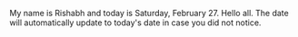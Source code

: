 My name is Rishabh and today is Saturday, February 27. Hello all. The date will automatically update to today's date in case you did not notice.
